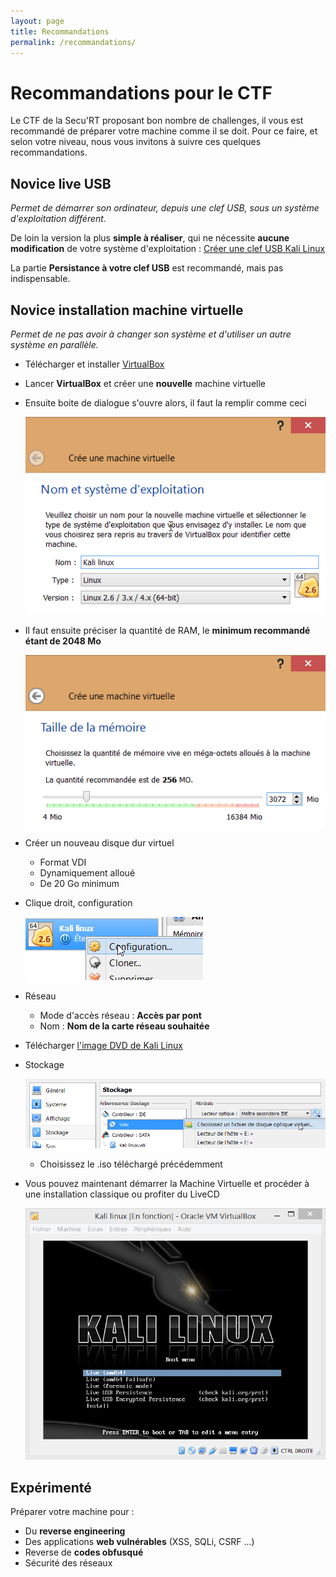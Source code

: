 ```yaml
---
layout: page
title: Recommandations
permalink: /recommandations/
---
```


Recommandations pour le CTF
===========================

Le CTF de la Secu'RT proposant bon nombre de challenges, il vous est recommandé de préparer votre machine comme il se doit. 
Pour ce faire, et selon votre niveau, nous vous invitons à suivre ces quelques recommandations.


Novice live USB
---------------

*Permet de démarrer son ordinateur, depuis une clef USB, sous un système d'exploitation différent.*

De loin la version la plus **simple à réaliser**, qui ne nécessite **aucune modification** de votre système d'exploitation : [Créer une clef USB Kali Linux](http://fr.docs.kali.org/installation-fr/kali-linux-sur-usb)

La partie **Persistance à votre clef USB** est recommandé, mais pas indispensable.


Novice installation machine virtuelle
-------------------------------------

*Permet de ne pas avoir à changer son système et d'utiliser un autre système en parallèle.*

* Télécharger et installer [VirtualBox](https://www.virtualbox.org/wiki/Downloads)
* Lancer **VirtualBox** et créer une **nouvelle** machine virtuelle
* Ensuite boite de dialogue s'ouvre alors, il faut la remplir comme ceci

	![Nom de la Machine virtuelle](../assets/recommandations/virtualbox/new-name.png)
* Il faut ensuite préciser la quantité de RAM, le **minimum recommandé étant de 2048 Mo**

	![Ram Machine virtuelle](../assets/recommandations/virtualbox/new-ram.png)

* Créer un nouveau disque dur virtuel
	* Format VDI
	* Dynamiquement alloué
	* De 20 Go minimum

* Clique droit, configuration

	![Configuration VM](../assets/recommandations/virtualbox/vm-conf.png)

* Réseau
	* Mode d'accès réseau : **Accès par pont**
	* Nom : **Nom de la carte réseau souhaitée**

* Télécharger [l'image DVD de Kali Linux](https://www.kali.org/downloads/)
* Stockage

	![Configuration stockage](../assets/recommandations/virtualbox/vm-storage.png)
	* Choisissez le .iso téléchargé précédemment

* Vous pouvez maintenant démarrer la Machine Virtuelle et procéder à une installation classique ou profiter du LiveCD

	![Démarrage Kali Linux](../assets/recommandations/virtualbox/vm-start.png)


Expérimenté
-----------

Préparer votre machine pour : 

* Du **reverse engineering**
* Des applications **web vulnérables** (XSS, SQLi, CSRF ...)
* Reverse de **codes obfusqué**
* Sécurité des réseaux